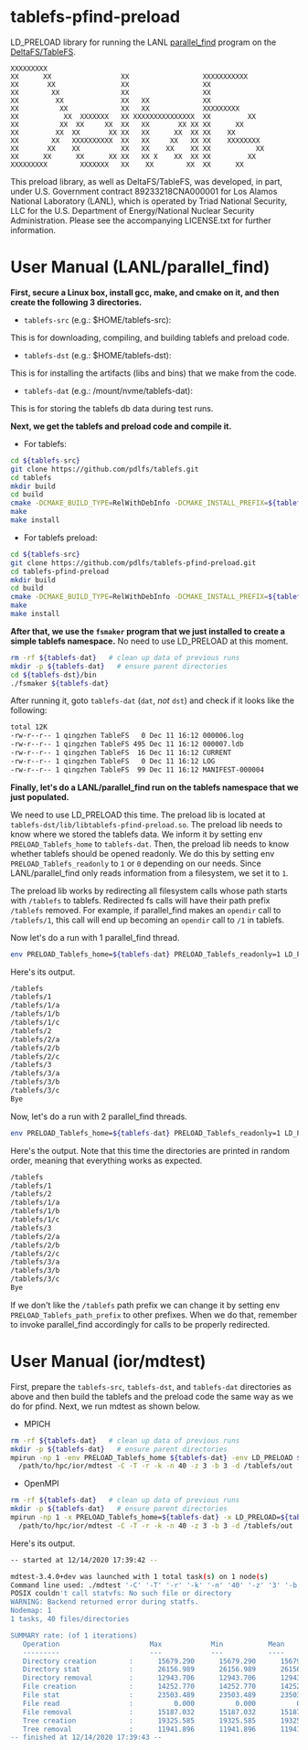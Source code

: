 # tablefs-pfind-preload
LD_PRELOAD library for running the LANL [parallel_find](https://github.com/mar-file-system/GUFI/blob/parallel_find/src/parallel_find.c) program on the [DeltaFS/TableFS](https://github.com/pdlfs/tablefs).

```
XXXXXXXXX
XX      XX                 XX                  XXXXXXXXXXX
XX       XX                XX                  XX
XX        XX               XX                  XX
XX         XX              XX   XX             XX
XX          XX             XX   XX             XXXXXXXXX
XX           XX  XXXXXXX   XX XXXXXXXXXXXXXXX  XX         XX
XX          XX  XX     XX  XX   XX       XX XX XX      XX
XX         XX  XX       XX XX   XX      XX  XX XX    XX
XX        XX   XXXXXXXXXX  XX   XX     XX   XX XX    XXXXXXXX
XX       XX    XX          XX   XX    XX    XX XX           XX
XX      XX      XX      XX XX   XX X    XX  XX XX         XX
XXXXXXXXX        XXXXXXX   XX    XX        XX  XX      XX
```

This preload library, as well as DeltaFS/TableFS, was developed, in part, under U.S. Government contract 89233218CNA000001 for Los Alamos National Laboratory (LANL), which is operated by Triad National Security, LLC for the U.S. Department of Energy/National Nuclear Security Administration. Please see the accompanying LICENSE.txt for further information.

# User Manual (LANL/parallel_find)

**First, secure a Linux box, install gcc, make, and cmake on it, and then create the following 3 directories.**

* `tablefs-src` (e.g.: $HOME/tablefs-src):

This is for downloading, compiling, and building tablefs and preload code.

* `tablefs-dst` (e.g.: $HOME/tablefs-dst):

This is for installing the artifacts (libs and bins) that we make from the code.
  
* `tablefs-dat` (e.g.: /mount/nvme/tablefs-dat):

This is for storing the tablefs db data during test runs.

**Next, we get the tablefs and preload code and compile it.**

* For tablefs:

```bash
cd ${tablefs-src}
git clone https://github.com/pdlfs/tablefs.git
cd tablefs
mkdir build
cd build
cmake -DCMAKE_BUILD_TYPE=RelWithDebInfo -DCMAKE_INSTALL_PREFIX=${tablefs-dst} -DTABLEFS_COMMON_INTREE=ON -DBUILD_SHARED_LIBS=ON -DBUILD_TESTS=ON ..
make
make install
```

* For tablefs preload:

```bash
cd ${tablefs-src}
git clone https://github.com/pdlfs/tablefs-pfind-preload.git
cd tablefs-pfind-preload
mkdir build
cd build
cmake -DCMAKE_BUILD_TYPE=RelWithDebInfo -DCMAKE_INSTALL_PREFIX=${tablefs-dst} ..
make
make install
```

**After that, we use the `fsmaker` program that we just installed to create a simple tablefs namespace.**
No need to use LD_PRELOAD at this moment.

```bash
rm -rf ${tablefs-dat}   # clean up data of previous runs
mkdir -p ${tablefs-dat}   # ensure parent directories
cd ${tablefs-dst}/bin
./fsmaker ${tablefs-dat}
```

After running it, goto `tablefs-dat` (`dat`, *not* `dst`) and check if it looks like the following:

```bash
total 12K
-rw-r--r-- 1 qingzhen TableFS   0 Dec 11 16:12 000006.log
-rw-r--r-- 1 qingzhen TableFS 495 Dec 11 16:12 000007.ldb
-rw-r--r-- 1 qingzhen TableFS  16 Dec 11 16:12 CURRENT
-rw-r--r-- 1 qingzhen TableFS   0 Dec 11 16:12 LOG
-rw-r--r-- 1 qingzhen TableFS  99 Dec 11 16:12 MANIFEST-000004
```

**Finally, let's do a LANL/parallel_find run on the tablefs namespace that we just populated.**

We need to use LD_PRELOAD this time. The preload lib is located at `tablefs-dst/lib/libtablefs-pfind-preload.so`. The preload lib needs to know where we stored the tablefs data. We inform it by setting env `PRELOAD_Tablefs_home` to `tablefs-dat`. Then, the preload lib needs to know whether tablefs should be opened readonly. We do this by setting env `PRELOAD_Tablefs_readonly` to `1` or `0` depending on our needs. Since LANL/parallel_find only reads information from a filesystem, we set it to `1`.

The preload lib works by redirecting all filesystem calls whose path starts with `/tablefs` to tablefs. Redirected fs calls will have their path prefix `/tablefs` removed. For example, if parallel_find makes an `opendir` call to `/tablefs/1`,  this call will end up becoming an `opendir` call to `/1` in tablefs.

Now let's do a run with 1 parallel_find thread.

```bash
env PRELOAD_Tablefs_home=${tablefs-dat} PRELOAD_Tablefs_readonly=1 LD_PRELOAD=${tablefs-dst}/lib/libtablefs-pfind-preload.so /path/to/lanl/gufi/parallel_find /tablefs -n 1
```

Here's its output.

```bash
/tablefs
/tablefs/1
/tablefs/1/a
/tablefs/1/b
/tablefs/1/c
/tablefs/2
/tablefs/2/a
/tablefs/2/b
/tablefs/2/c
/tablefs/3
/tablefs/3/a
/tablefs/3/b
/tablefs/3/c
Bye
```

Now, let's do a run with 2 parallel_find threads.

```bash
env PRELOAD_Tablefs_home=${tablefs-dat} PRELOAD_Tablefs_readonly=1 LD_PRELOAD=${tablefs-dst}/lib/libtablefs-pfind-preload.so /path/to/lanl/gufi/parallel_find /tablefs -n 2
```

Here's the output. Note that this time the directories are printed in random order, meaning that everything works as expected.

```bash
/tablefs
/tablefs/1
/tablefs/2
/tablefs/1/a
/tablefs/1/b
/tablefs/1/c
/tablefs/3
/tablefs/2/a
/tablefs/2/b
/tablefs/2/c
/tablefs/3/a
/tablefs/3/b
/tablefs/3/c
Bye
```

If we don't like the `/tablefs` path prefix we can change it by setting env `PRELOAD_Tablefs_path_prefix` to other prefixes. When we do that, remember to invoke parallel_find accordingly for calls to be properly redirected.

# User Manual (ior/mdtest)

First, prepare the `tablefs-src`, `tablefs-dst`, and `tablefs-dat` directories as above and then build the tablefs and the preload code the same way as we do for pfind. Next, we run mdtest as shown below.


* MPICH

```bash
rm -rf ${tablefs-dat}   # clean up data of previous runs
mkdir -p ${tablefs-dat}   # ensure parent directories
mpirun -np 1 -env PRELOAD_Tablefs_home ${tablefs-dat} -env LD_PRELOAD ${tablefs-dst}/lib/libtablefs-pfind-preload.so \
  /path/to/hpc/ior/mdtest -C -T -r -k -n 40 -z 3 -b 3 -d /tablefs/out
```

* OpenMPI

```bash
rm -rf ${tablefs-dat}   # clean up data of previous runs
mkdir -p ${tablefs-dat}   # ensure parent directories
mpirun -np 1 -x PRELOAD_Tablefs_home=${tablefs-dat} -x LD_PRELOAD=${tablefs-dst}/lib/libtablefs-pfind-preload.so \
  /path/to/hpc/ior/mdtest -C -T -r -k -n 40 -z 3 -b 3 -d /tablefs/out
```

Here's its output.

```bash
-- started at 12/14/2020 17:39:42 --

mdtest-3.4.0+dev was launched with 1 total task(s) on 1 node(s)
Command line used: ./mdtest '-C' '-T' '-r' '-k' '-n' '40' '-z' '3' '-b' '3' '-d' '/tablefs/out'
POSIX couldn't call statvfs: No such file or directory
WARNING: Backend returned error during statfs.
Nodemap: 1
1 tasks, 40 files/directories

SUMMARY rate: (of 1 iterations)
   Operation                      Max            Min           Mean        Std Dev
   ---------                      ---            ---           ----        -------
   Directory creation        :      15679.290      15679.290      15679.290          0.000
   Directory stat            :      26156.989      26156.989      26156.989          0.000
   Directory removal         :      12943.706      12943.706      12943.706          0.000
   File creation             :      14252.770      14252.770      14252.770          0.000
   File stat                 :      23503.489      23503.489      23503.489          0.000
   File read                 :          0.000          0.000          0.000          0.000
   File removal              :      15187.032      15187.032      15187.032          0.000
   Tree creation             :      19325.585      19325.585      19325.585          0.000
   Tree removal              :      11941.896      11941.896      11941.896          0.000
-- finished at 12/14/2020 17:39:43 --
```
